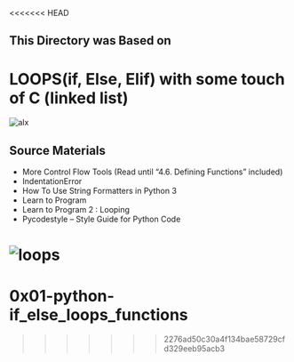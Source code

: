<<<<<<< HEAD
## This Directory was Based on
# LOOPS(if, Else, Elif) with some touch of C (linked list) 

![alx](https://s3.amazonaws.com/intranet-projects-files/holbertonschool-higher-level_programming+/233/code.png)

## Source Materials

- More Control Flow Tools (Read until “4.6. Defining Functions” included)
- IndentationError
- How To Use String Formatters in Python 3
- Learn to Program
- Learn to Program 2 : Looping
- Pycodestyle – Style Guide for Python Code

![loops](https://www.pylenin.com/content/images/size/w1200/2022/02/Why-learn-Python-24-.png)
=======
# 0x01-python-if_else_loops_functions
>>>>>>> 2276ad50c30a4f134bae58729cfd329eeb95acb3
